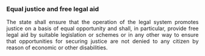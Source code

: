 ### Equal justice and free legal aid
<div style="text-align: justify">

The state shall ensure that the operation of the legal system promotes justice on a basis of equal opportunity and shall, in particular, provide free legal aid by suitable legislation or schemes or in any other way to ensure that opportunities for securing justice are not denied to any citizen by reason of economic or other disabilities.

</div>
